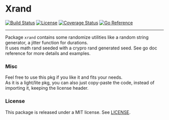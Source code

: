 # Xrand

[![Build Status](https://github.com/actforgood/xrand/actions/workflows/build.yml/badge.svg)](https://github.com/actforgood/xrand/actions/workflows/build.yml)
[![License](https://img.shields.io/badge/license-MIT-blue)](https://raw.githubusercontent.com/actforgood/xrand/main/LICENSE)
[![Coverage Status](https://coveralls.io/repos/github/actforgood/xrand/badge.svg?branch=main)](https://coveralls.io/github/actforgood/xrand?branch=main)
[![Go Reference](https://pkg.go.dev/badge/github.com/actforgood/xrand.svg)](https://pkg.go.dev/github.com/actforgood/xrand)  

---

Package `xrand` contains some randomize utilities like a random string generator, a jitter function for durations.  
It uses math rand seeded with a crypro rand generated seed.
See go doc reference for more details and examples.

### Misc 
Feel free to use this pkg if you like it and fits your needs.   
As it is a light/lite pkg, you can also just copy-paste the code, instead of importing it, keeping the license header.  


### License
This package is released under a MIT license. See [LICENSE](LICENSE).  
